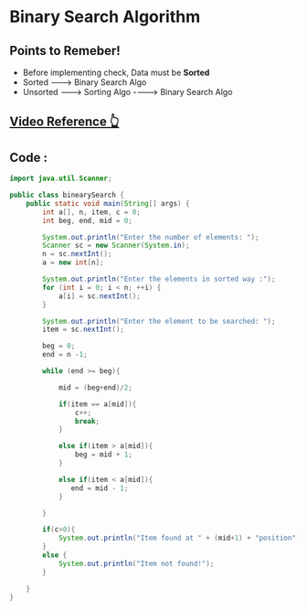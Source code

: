 # Binary Search Algorithm
## Points to Remeber!
- Before implementing check, Data must be  **Sorted** 
- Sorted ---> Binary Search Algo
- Unsorted ---> Sorting Algo  ----> Binary Search Algo

## [Video Reference 👆](https://www.youtube.com/watch?v=ZgjXzwqjYWM&list=PLH9iLcrNpXtQYQiudzpZpGw0mptHc06Su&index=51)

## Code :

```java
import java.util.Scanner;

public class binearySearch {
    public static void main(String[] args) {
        int a[], n, item, c = 0;
        int beg, end, mid = 0;

        System.out.println("Enter the number of elements: ");
        Scanner sc = new Scanner(System.in);
        n = sc.nextInt();
        a = new int[n];

        System.out.println("Enter the elements in sorted way :");
        for (int i = 0; i < n; ++i) {
            a[i] = sc.nextInt();
        }

        System.out.println("Enter the element to be searched: ");
        item = sc.nextInt();

        beg = 0;
        end = n -1;

        while (end >= beg){

            mid = (beg+end)/2;

            if(item == a[mid]){
                c++;
                break;
            }

            else if(item > a[mid]){
                beg = mid + 1;
            }

            else if(item < a[mid]){
               end = mid - 1;
            }

        }

        if(c>0){
            System.out.println("Item found at " + (mid+1) + "position");
        }
        else {
            System.out.println("Item not found!");
        }

    }
}

```
